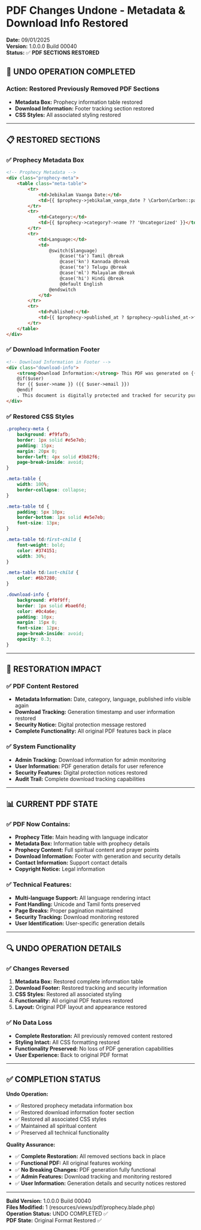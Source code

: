 # PDF Changes Undone - Metadata & Download Info Restored

**Date:** 09/01/2025  
**Version:** 1.0.0.0 Build 00040  
**Status:** ✅ **PDF SECTIONS RESTORED**

## 🔄 **UNDO OPERATION COMPLETED**

### **Action:** Restored Previously Removed PDF Sections
- **Metadata Box:** Prophecy information table restored
- **Download Information:** Footer tracking section restored
- **CSS Styles:** All associated styling restored

---

## 📋 **RESTORED SECTIONS**

### **✅ Prophecy Metadata Box**
```html
<!-- Prophecy Metadata -->
<div class="prophecy-meta">
    <table class="meta-table">
        <tr>
            <td>Jebikalam Vaanga Date:</td>
            <td>{{ $prophecy->jebikalam_vanga_date ? \Carbon\Carbon::parse($prophecy->jebikalam_vanga_date)->format('d/m/Y') : 'Not specified' }}</td>
        </tr>
        <tr>
            <td>Category:</td>
            <td>{{ $prophecy->category?->name ?? 'Uncategorized' }}</td>
        </tr>
        <tr>
            <td>Language:</td>
            <td>
                @switch($language)
                    @case('ta') Tamil @break
                    @case('kn') Kannada @break
                    @case('te') Telugu @break
                    @case('ml') Malayalam @break
                    @case('hi') Hindi @break
                    @default English
                @endswitch
            </td>
        </tr>
        <tr>
            <td>Published:</td>
            <td>{{ $prophecy->published_at ? $prophecy->published_at->format('d/m/Y') : 'Not published' }}</td>
        </tr>
    </table>
</div>
```

### **✅ Download Information Footer**
```html
<!-- Download Information in Footer -->
<div class="download-info">
    <strong>Download Information:</strong> This PDF was generated on {{ $generated_at->format('d/m/Y H:i:s') }} IST
    @if($user)
    for {{ $user->name }} ({{ $user->email }})
    @endif
    . This document is digitally protected and tracked for security purposes.
</div>
```

### **✅ Restored CSS Styles**
```css
.prophecy-meta {
    background: #f9fafb;
    border: 1px solid #e5e7eb;
    padding: 15px;
    margin: 20px 0;
    border-left: 4px solid #3b82f6;
    page-break-inside: avoid;
}

.meta-table {
    width: 100%;
    border-collapse: collapse;
}

.meta-table td {
    padding: 5px 10px;
    border-bottom: 1px solid #e5e7eb;
    font-size: 13px;
}

.meta-table td:first-child {
    font-weight: bold;
    color: #374151;
    width: 30%;
}

.meta-table td:last-child {
    color: #6b7280;
}

.download-info {
    background: #f0f9ff;
    border: 1px solid #bae6fd;
    color: #0c4a6e;
    padding: 10px;
    margin: 15px 0;
    font-size: 12px;
    page-break-inside: avoid;
    opacity: 0.3;
}
```

---

## 🎯 **RESTORATION IMPACT**

### **✅ PDF Content Restored**
- **Metadata Information:** Date, category, language, published info visible again
- **Download Tracking:** Generation timestamp and user information restored
- **Security Notice:** Digital protection message restored
- **Complete Functionality:** All original PDF features back in place

### **✅ System Functionality**
- **Admin Tracking:** Download information for admin monitoring
- **User Information:** PDF generation details for user reference
- **Security Features:** Digital protection notices restored
- **Audit Trail:** Complete download tracking capabilities

---

## 📊 **CURRENT PDF STATE**

### **✅ PDF Now Contains:**
- **Prophecy Title:** Main heading with language indicator
- **Metadata Box:** Information table with prophecy details
- **Prophecy Content:** Full spiritual content and prayer points
- **Download Information:** Footer with generation and security details
- **Contact Information:** Support contact details
- **Copyright Notice:** Legal information

### **✅ Technical Features:**
- **Multi-language Support:** All language rendering intact
- **Font Handling:** Unicode and Tamil fonts preserved
- **Page Breaks:** Proper pagination maintained
- **Security Tracking:** Download monitoring restored
- **User Identification:** User-specific generation details

---

## 🔍 **UNDO OPERATION DETAILS**

### **✅ Changes Reversed**
1. **Metadata Box:** Restored complete information table
2. **Download Footer:** Restored tracking and security information
3. **CSS Styles:** Restored all associated styling
4. **Functionality:** All original PDF features restored
5. **Layout:** Original PDF layout and appearance restored

### **✅ No Data Loss**
- **Complete Restoration:** All previously removed content restored
- **Styling Intact:** All CSS formatting restored
- **Functionality Preserved:** No loss of PDF generation capabilities
- **User Experience:** Back to original PDF format

---

## ✅ **COMPLETION STATUS**

**Undo Operation:**
- ✅ Restored prophecy metadata information box
- ✅ Restored download information footer section
- ✅ Restored all associated CSS styles
- ✅ Maintained all spiritual content
- ✅ Preserved all technical functionality

**Quality Assurance:**
- ✅ **Complete Restoration:** All removed sections back in place
- ✅ **Functional PDF:** All original features working
- ✅ **No Breaking Changes:** PDF generation fully functional
- ✅ **Admin Features:** Download tracking and monitoring restored
- ✅ **User Information:** Generation details and security notices restored

---

**Build Version:** 1.0.0.0 Build 00040  
**Files Modified:** 1 (resources/views/pdf/prophecy.blade.php)  
**Operation Status:** UNDO COMPLETED ✅  
**PDF State:** Original Format Restored ✅
